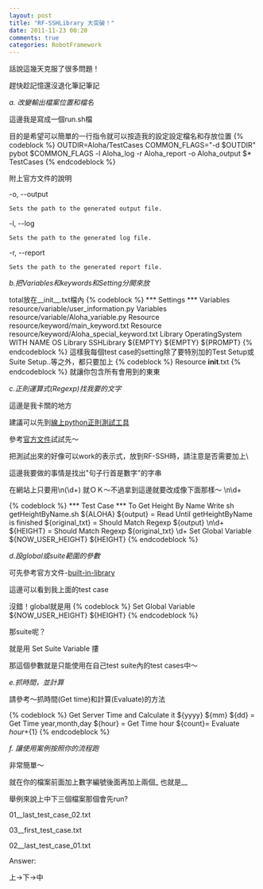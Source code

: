 ```yaml
---
layout: post
title: "RF-SSHLibrary 大突破！"
date: 2011-11-23 00:20
comments: true
categories: RobotFramework
---
```


話說這幾天克服了很多問題！

趕快趁記憶還沒退化筆記筆記

*a. 改變輸出檔案位置和檔名*

這邊我是寫成一個run.sh檔

目的是希望可以簡單的一行指令就可以按造我的設定設定檔名和存放位置
{% codeblock %}
OUTDIR=Aloha/TestCases
COMMON_FLAGS="-d $OUTDIR"
pybot $COMMON_FLAGS -l Aloha_log -r Aloha_report -o Aloha_output $* TestCases
{% endcodeblock %}
<!--more--> 
附上官方文件的說明

-o, --output <file>

 	Sets the path to the generated output file.

-l, --log <file>

 	Sets the path to the generated log file.

-r, --report <file>

 	Sets the path to the generated report file.

*b.把Variables和keywords和Setting分開來放*

total放在__init__.txt檔內
{% codeblock %}
*** Settings ***
Variables       resource/variable/user_information.py
Variables	resource/variable/Aloha_variable.py
Resource 	resource/keyword/main_keyword.txt
Resource        resource/keyword/Aloha_special_keyword.txt
Library         OperatingSystem  WITH NAME  OS
Library         SSHLibrary  ${EMPTY}   ${EMPTY}   ${PROMPT}
{% endcodeblock %}
這樣我每個test case的setting除了要特別加的Test Setup或Suite Setup..等之外，都只要加上
{% codeblock %}
Resource 	__init__.txt
{% endcodeblock %}
就讓你包含所有會用到的東東

*c.正則運算式(Regexp)找我要的文字*

這邊是我卡關的地方

建議可以先到[線上python正則測試工具](http://www.pythonregex.com/) 

參考[官方文件](http://docs.python.org/library/re.html)試試先～

把測試出來的好像可以work的表示式，放到RF-SSH時，請注意是否需要加上\

這邊我要做的事情是找出"句子行首是數字"的字串

在網站上只要用\n(\d+) 就ＯＫ～不過拿到這邊就要改成像下面那樣～ \\n\\d+

{% codeblock %}
*** Test Case ***
To Get Height By Name
    Write  sh getHeightByName.sh ${ALOHA}
    ${output} =  Read Until  getHeightByName is finished
    ${original_txt} =  Should Match Regexp  ${output}  \\n\\d+ 
    ${HEIGHT} =  Should Match Regexp  ${original_txt}  \\d+
    Set Global Variable  ${NOW_USER_HEIGHT}  ${HEIGHT}
{% endcodeblock  %}

*d.設global或suite範圍的參數*

可先參考官方文件-[built-in-library](http://robotframework.googlecode.com/hg/doc/libraries/BuiltIn.html)

這邊可以看到我上面的test case

沒錯！global就是用
{% codeblock %}
Set Global Variable  ${NOW_USER_HEIGHT}  ${HEIGHT}
{% endcodeblock %}

那suite呢？

就是用 Set Suite Variable 摟

那這個參數就是只能使用在自己test suite內的test cases中～

*e.抓時間，並計算*

請參考～抓時間(Get time)和計算(Evaluate)的方法

{% codeblock %}
Get Server Time and Calculate it 
    ${yyyy}	${mm}	${dd} =	Get Time	year,month,day
    ${hour} =	Get Time  hour
    ${count}=  Evaluate  ${hour}+${1}
{% endcodeblock %}

*f. 讓使用案例按照你的流程跑*

非常簡單～

就在你的檔案前面加上數字編號後面再加上兩個_ 也就是__

舉例來說上中下三個檔案那個會先run?

01__last_test_case_02.txt

03__first_test_case.txt

02__last_test_case_01.txt

Answer:

上->下->中



